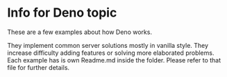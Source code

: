 # Info for Deno topic

These are a few examples about how Deno works.

They implement common server solutions mostly in vanilla style.
They increase difficulty adding features or solving more elaborated problems.
Each example has is own Readme.md inside the folder. Please refer to that file for further details.